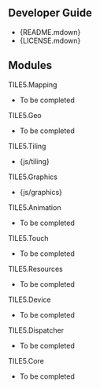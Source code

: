 <!-- setting special stuff for use in a frameset -->
<base target="content"/>
<link rel="stylesheet" type="text/css" href="contents.css"/>

## Developer Guide

- {README.mdown}
- {LICENSE.mdown}

## Modules

TILE5.Mapping

- To be completed

TILE5.Geo

- To be completed

TILE5.Tiling

- {js/tiling}

TILE5.Graphics

- {js/graphics}

TILE5.Animation

- To be completed

TILE5.Touch

- To be completed

TILE5.Resources

- To be completed

TILE5.Device

- To be completed

TILE5.Dispatcher

- To be completed

TILE5.Core

- To be completed
